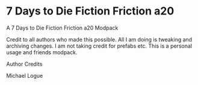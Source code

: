 # 7 Days to Die Fiction Friction a20
 A 7 Days to Die Fiction Friction a20 Modpack

Credit to all authors who made this possible. All I am doing is tweaking and archiving changes. I am not taking credit for prefabs etc. This is a personal usage and friends modpack.

Author Credits

Michael Logue
